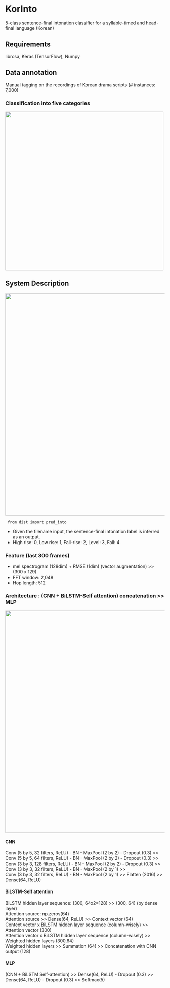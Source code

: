 # KorInto
5-class sentence-final intonation classifier for a syllable-timed and head-final language (Korean)

## Requirements
librosa, Keras (TensorFlow), Numpy

## Data annotation
Manual tagging on the recordings of Korean drama scripts (# instances: 7,000)
### Classification into five categories
<img src="https://github.com/warnikchow/korinto/blob/master/fig2.png" width="500">

## System Description
<img src="https://github.com/warnikchow/korinto/blob/master/fig1.png" width="700"><br/>
<pre><code> from dist import pred_into </code></pre>
* Given the filename input, the sentence-final intonation label is inferred as an output.
* High rise: 0, Low rise: 1, Fall-rise: 2, Level: 3, Fall: 4

### Feature (last 300 frames)
* mel spectrogram (128dim) + RMSE (1dim) (vector augmentation) >> (300 x 129)
* FFT window: 2,048
* Hop length: 512

### Architecture : (CNN + BiLSTM-Self attention) concatenation >> MLP
<img src="https://github.com/warnikchow/korinto/blob/master/fig3.png" width="700"><br/>
#### CNN
Conv (5 by 5, 32 filters, ReLU) - BN - MaxPool (2 by 2) - Dropout (0.3) >><br/>
Conv (5 by 5, 64 filters, ReLU) - BN - MaxPool (2 by 2) - Dropout (0.3) >><br/>
Conv (3 by 3, 128 filters, ReLU) - BN - MaxPool (2 by 2) - Dropout (0.3) >><br/>
Conv (3 by 3, 32 filters, ReLU) - BN - MaxPool (2 by 1) >><br/>
Conv (3 by 3, 32 filters, ReLU) - BN - MaxPool (2 by 1) >> Flatten (2016) >>  Dense(64, ReLU)
#### BiLSTM-Self attention
BiLSTM hidden layer sequence: (300, 64x2=128) >> (300, 64) (by dense layer)<br/>
Attention source: np.zeros(64)<br/>
Attention source >> Dense(64, ReLU) >> Context vector (64)<br/>
Context vector x BiLSTM hidden layer sequence (column-wisely) >> Attention vector (300)<br/>
Attention vector x BiLSTM hidden layer sequence (column-wisely) >> Weighted hidden layers (300,64)<br/>
Weighted hidden layers >> Summation (64) >> Concatenation with CNN output (128) 
#### MLP
(CNN + BiLSTM Self-attention) >> Dense(64, ReLU) - Dropout (0.3) >> Dense(64, ReLU) - Dropout (0.3) >> Softmax(5)
